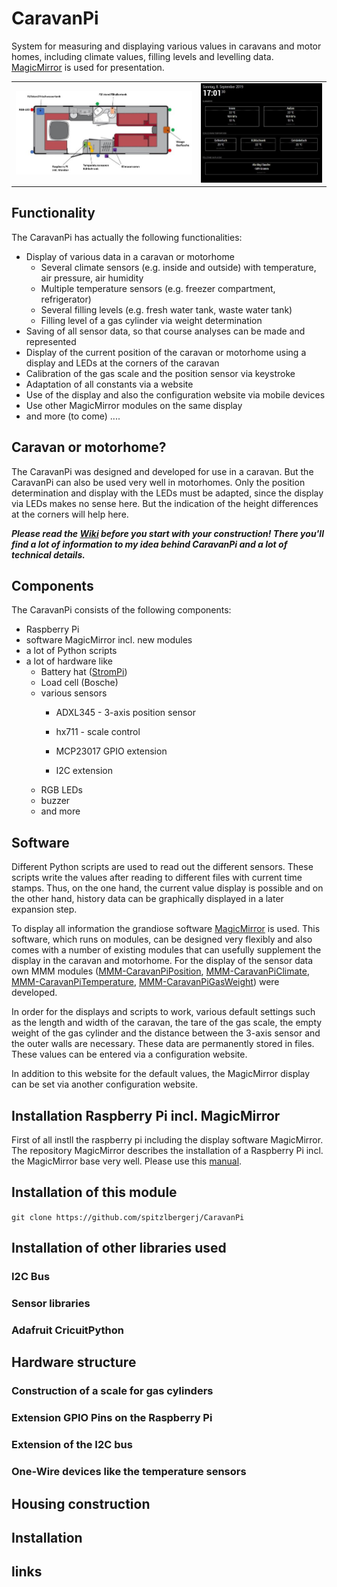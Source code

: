 # CaravanPi
System for measuring and displaying various values in caravans and motor homes, including climate values, filling levels and levelling data. [MagicMirror](https://magicmirror.builders/) is used for presentation.

<table width="100%" border="0">
	<tbody>
		<tr>
   <td>
    <img src="https://github.com/spitzlbergerj/CaravanPi/raw/master/images/CaravanPi-320.jpg">
   </td>
			<td>
    <img src="https://github.com/spitzlbergerj/CaravanPi/raw/master/images/CaravanPi-MagicMirror-320.jpg">
   </td>
		</tr>
	</tbody>
</table>

## Functionality
The CaravanPi has actually the following functionalities:
- Display of various data in a caravan or motorhome
  - Several climate sensors (e.g. inside and outside) with temperature, air pressure, air humidity
  - Multiple temperature sensors (e.g. freezer compartment, refrigerator)
  - Several filling levels (e.g. fresh water tank, waste water tank)
  - Filling level of a gas cylinder via weight determination
- Saving of all sensor data, so that course analyses can be made and represented
- Display of the current position of the caravan or motorhome using a display and LEDs at the corners of the caravan
- Calibration of the gas scale and the position sensor via keystroke
- Adaptation of all constants via a website
- Use of the display and also the configuration website via mobile devices
- Use other MagicMirror modules on the same display
- and more (to come) ....

## Caravan or motorhome?

The CaravanPi was designed and developed for use in a caravan. But the CaravanPi can also be used very well in motorhomes. Only the position determination and display with the LEDs must be adapted, since the display via LEDs makes no sense here. But the indication of the height differences at the corners will help here.

***Please read the [Wiki](https://github.com/spitzlbergerj/CaravanPi/wiki) before you start with your construction! There you'll find a lot of information to my idea behind CaravanPi and a lot of technical details.***

## Components

The CaravanPi consists of the following components:
- Raspberry Pi
- software MagicMirror incl. new modules
- a lot of Python scripts
- a lot of hardware like 
  - Battery hat ([StromPi](https://strompi.joy-it.net/))
  - Load cell (Bosche)
  - various sensors
    - ADXL345 - 3-axis position sensor
    - hx711 - scale control

    - MCP23017 GPIO extension
    - I2C extension
  - RGB LEDs
  - buzzer
  - and more

## Software

Different Python scripts are used to read out the different sensors. These scripts write the values after reading to different files with current time stamps. Thus, on the one hand, the current value display is possible and on the other hand, history data can be graphically displayed in a later expansion step.

To display all information the grandiose software [MagicMirror](https://magicmirror.builders/) is used. This software, which runs on modules, can be designed very flexibly and also comes with a number of existing modules that can usefully supplement the display in the caravan and motorhome. For the display of the sensor data own MMM modules ([MMM-CaravanPiPosition](https://github.com/spitzlbergerj/MMM-CaravanPiPosition), [MMM-CaravanPiClimate](https://github.com/spitzlbergerj/MMM-CaravanPiClimate), [MMM-CaravanPiTemperature](https://github.com/spitzlbergerj/MMM-CaravanPiTemperature), [MMM-CaravanPiGasWeight](https://github.com/spitzlbergerj/MMM-CaravanPiGasWeight)) were developed.

In order for the displays and scripts to work, various default settings such as the length and width of the caravan, the tare of the gas scale, the empty weight of the gas cylinder and the distance between the 3-axis sensor and the outer walls are necessary. These data are permanently stored in files. These values can be entered via a configuration website. 

In addition to this website for the default values, the MagicMirror display can be set via another configuration website.

## Installation Raspberry Pi incl. MagicMirror

First of all instll the raspberry pi including the display software MagicMirror. The repository MagicMirror describes the installation of a Raspberry Pi incl. the MagicMirror base very well. Please use this [manual](https://github.com/MichMich/MagicMirror#raspberry-pi).

## Installation of this module

`git clone https://github.com/spitzlbergerj/CaravanPi`

## Installation of other libraries used

### I2C Bus

### Sensor libraries

### Adafruit CricuitPython


## Hardware structure

### Construction of a scale for gas cylinders

### Extension GPIO Pins on the Raspberry Pi

### Extension of the I2C bus

### One-Wire devices like the temperature sensors


## Housing construction



## Installation

## links


 
